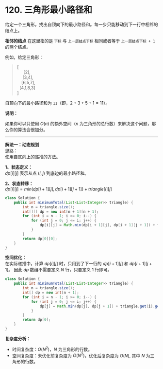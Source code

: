 # 120. 三角形最小路径和

给定一个三角形，找出自顶向下的最小路径和。每一步只能移动到下一行中相邻的结点上。

**相邻的结点** 在这里指的是 `下标` 与 `上一层结点下标` 相同或者等于 `上一层结点下标 + 1` 的两个结点。

例如，给定三角形：
>[  
>&emsp;&ensp;[2],  
>&emsp;&nbsp;[3,4],  
>&emsp;[6,5,7],  
>&nbsp;&nbsp;[4,1,8,3]  
>]

自顶向下的最小路径和为 `11`（即，$2 + 3 + 5 + 1 = 11$）。

**说明：**

如果你可以只使用 $O(n)$ 的额外空间（$n$ 为三角形的总行数）来解决这个问题，那么你的算法会很加分。

---
**解法一：动态规划**  
思路：  
使用自底向上的递推的方法。

**1、状态定义：**  
$dp[i][j]$ 表示从点 $(i, j)$ 到底边的最小路径和。

**2、状态转移：**  
$dp[i][j] = min(dp[i + 1][j], dp[i + 1][j + 1]) + triangle[i][j]$

```Java
class Solution {
    public int minimumTotal(List<List<Integer>> triangle) {
        int n = triangle.size();
        int[][] dp = new int[n + 1][n + 1];
        for (int i = n - 1; i >= 0; i--) {
            for (int j = 0; j <= i; j++) {
                dp[i][j] = Math.min(dp[i + 1][j], dp[i + 1][j + 1]) + triangle.get(i).get(j);
            }
        }
        return dp[0][0];
    }
}
```

**空间优化：**  
在实际递推中，计算 $dp[i][j]$ 时，只用到了下一行的 $dp[i + 1][j]$ 和 $dp[i + 1][j + 1]$。
因此 $dp$ 数组不需要定义 $N$ 行，只要定义 $1$ 行即可。

```Java
class Solution {
    public int minimumTotal(List<List<Integer>> triangle) {
        int n = triangle.size();
        int[] dp = new int[n + 1];
        for (int i = n - 1; i >= 0; i--) {
            for (int j = 0; j <= i; j++) {
                dp[j] = Math.min(dp[j], dp[j + 1]) + triangle.get(i).get(j);
            }
        }
        return dp[0];
    }
}
```

**复杂度分析：**  

* 时间复杂度：$O(N^2)$，$N$ 为三角形的行数。
* 空间复杂度：未优化前复杂度为 $O(N^2)$，优化后复杂度为 $O(N)$, 其中 $N$ 为三角形的行数。
